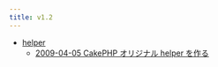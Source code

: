 ```yaml
---
title: v1.2
---
```



- [helper](./helper/index.md)
    - [2009-04-05 CakePHP オリジナル helper を作る](./../../../../../d/2009/04/05/CakePHP_オリジナル_helper_を作る.md)




